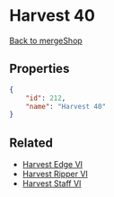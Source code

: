 # Harvest 40

<no description available>

[Back to mergeShop](../merge-shops.md)

## Properties

```json
{
    "id": 212,
    "name": "Harvest 40"
}
```

## Related

- [Harvest Edge VI](../items/12824-harvest-edge-vi.md)
- [Harvest Ripper VI](../items/12825-harvest-ripper-vi.md)
- [Harvest Staff VI](../items/12826-harvest-staff-vi.md)

